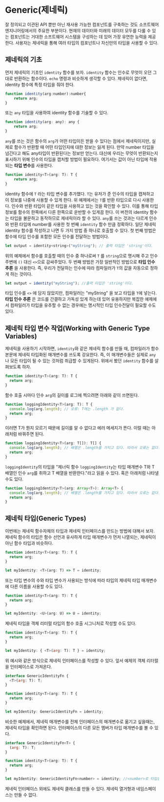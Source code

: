 # Generic(제네릭)

잘 정의되고 이관된 API 뿐만 아닌 재사용 가능한 컴포넌트를 구축하는 것도 소프트웨어 엔지니어링에서의 주요한 부분이다.
현재의 데이터와 미래의 데이터 모두를 다룰 수 있는 컴포넌트는 거대한 소프트웨어 시스템을 구성하는 데 있어 가장 유연한 능력을 제공한다.
사용자는 제네릭을 통해 여러 타입의 컴포넌트나 자신만의 타입을 사용할 수 있다.

## 제네릭의 기초

먼저 제네릭의 기초인 ```identity``` 함수를 보자. ```identity``` 함수는 인수로 무엇이 오던 그대로 반환하는 함수이다. ```echo``` 명령과 비슷하게 생각할 수 있다.
제네릭이 없다면, identity 함수에 특정 타입을 줘야 한다.
```Javascript
function identity(arg:number):number{
    return arg;
}
```
또는 ```any``` 타입을 사용하여 identity 함수를 기술할 수 있다.
```Javascript
function identity(arg: any): any {
    return arg;
}
```
```any```를 쓰는 것은 함수의 ```arg```가 어떤 타입이든 받을 수 있다는 점에서 제네릭이지만, 실제로 함수가 반환할 때 어떤 타입인지에 대한 정보는 잃게 된다.
만약 number 타입을 넘긴다고 해도 any타입이 반환된다는 정보만 얻는다.
대신에 우리는 무엇이 반환되는지 표시하기 위해 인수의 타입을 캡처할 방법이 필요하다. 여기서는 값이 아닌 타입에 적용되는 **타입 변수**를 사용한다.
```Javascript
function identity<T>(arg: T): T {
    return arg;
}
```
identity 함수에 ```T``` 라는 타입 변수를 추가했다. ```T```는 유저가 준 인수의 타입을 캡쳐하고 이 정보를 나중에 사용할 수 있게 한다.
위 예제에서는 ```T```를 반환 타입으로 다시 사용한다.
인수와 반환 타입이 같은 타입을 사용하고 있는 것을 확인할 수 있다. 이를 통해 타입 정보를 함수의 한쪽에서 다른 한쪽으로 운반할 수 있게끔 한다.
이 버전의 identity 함수는 타입을 불문하고 동작하므로 제네릭이라 할 수 있다. ```any```를 쓰는 것과는 다르게 인수와 반환 타입에 number를 사용한 첫 번째 ```identity```
함수 만큼 정확하다.
일단 제네릭 identity 함수를 작성하고 나면 두 가지 방법 중 하나로 호출할 수 있다. 첫 번째 방법은 함수에 타입 인수를 포함한 모든 인수를 전달하는 방법이다.
```Javascript
let output = identity<string>("myString"); // 출력 타입은 'string'이다.
```
위의 예제에서 함수를 호출할 때의 인수 중 하나로써 ```T``` 를 ```string```으로 명시해 주고 인수 주변에 ```()``` 대신 ```<>```으로 감싸주었다.
두 번째 방법은 가장 일반적인 방법으로 **타입 인수 추론** 을 사용한다. 즉, 우리가 전달하는 인수에 따라 컴파일러가 ```T```의 값을 자동으로 정하게 하는 것이다.
```Javascript
let output = identity("myString"); //출력 타입은 'string'이다.
```
타입 인수를 ```<>``` 에 담지 않았지만, 컴파일러는 "myString" 을 보고 타입을 ```T```에 넣는다. **타입 인수 추론** 은 코드를 간결하고 가독성 있게 하는데 있어 유용하지만
복잡한 예제에서 컴파일러가 타입을 유추할 수 없는 경우에는 명시적인 타입 인수전달이 필요할 수도 있다.

## 제네릭 타입 변수 작업(Working with Generic Type Variables)

제네릭을 사용하기 시작하면, ```identity```와 같은 제네릭 함수를 만들 때, 컴파일러가 함수 본문에 제네릭 타입화된 매개변수를 쓰도록 강요한다.
즉, 이 매개변수들은 실제로 ```any``` 나 모든 타입이 될 수 있는 것처럼 취급할 수 있게된다.
위에서 봤던 ```identity``` 함수를 살펴보도록 하자.
```Javascript
function identity<T>(arg: T): T {
  return arg;
}
```
함수 호출 시마다 인수 ```arg```의 길이를 로그에 찍으려면 아래와 같이 쓰면된다.
```Javascript
function loggingIdentity<T>(arg: T): T {
  console.log(arg.length); // 오류: T에는 .length 가 없다.
  return arg;
}
```
이러면 T가 뭔지 모르기 때문에 길이를 알 수 없다고 에러 메세지가 뜬다. 이럴 때는 아래처럼 바꿔주면 된다.
```Javascript
function loggingIdentity<T>(arg: T[]): T[] {
  console.log(arg.length); // 배열은 .length를 가지고 있다. 따라서 오류는 없다.
  return arg;
}
```
```loggingIdentity```의 타입을 "제너릭 함수 ```loggingIdentity```는 타입 매개변수 T와 T 배열인 인수 ```arg```를 취하고 T 배열을 반환한다."라고 읽을 수 있다.
혹은 아래처럼 나타낼 수도 있다.

```Javascript
function loggingIdentity<T>(arg: Array<T>): Array<T> {
  console.log(arg.length); // 배열은 .length를 가지고 있다. 따라서 오류는 없다.
  return arg;
}
```
## 제네릭 타입(Generic Types)

이번에는 제네릭 함수자체의 타입과 제네릭 인터페이스를 만드는 방법에 대해서 보자.
제네릭 함수의 타입은 함수 선언과 유사하게 타입 매개변수가 먼저 나열되는, 제네릭이 아닌 함수 타입과 비슷하다.
```Javascript
function identity<T>(arg: T): T {
  return arg;
}

let myIdentity: <T>(arg: T) => T = identity;
```
또는 타입 변수의 수와 타입 변수가 사용되는 방식에 따라 타입의 제네릭 타입 매개변수에 다른 이름을 사용할 수도 있다.
```Javascript
function identity<T>(arg: T): T {
  return arg;
}

let myIdentity: <U>(arg: U) => U = identity;
```
제네릭 타입을 객체 리터럴 타입의 함수 호출 시그니처로 작성할 수도 있다.
```Javascript
function identity<T>(arg: T): T {
  return arg;
}

let myIdentity: { <T>(arg: T): T } = identity;
```
위 예시와 같은 방식으로 제네릭 인터페이스를 작성할 수 있다. 앞서 예제의 객체 리터럴 을 인터페이스로 가져온다.
```Javascript
interface GenericIdentityFn {
  <T>(arg: T): T;
}

function identity<T>(arg: T): T {
  return arg;
}

let myIdentity: GenericIdentityFn = identity;
```
비슷한 예제에서, 제네릭 매개변수를 전체 인터페이스의 매개변수로 옮기고 싶을때는, 제네릭 타입을 확인하면 된다.
인터페이스의 다른 모든 멤버가 타입 매개변수를 볼 수 있다.
```Javascript
interface GenericIdentityFn<T> {
  (arg: T): T;
}

function identity<T>(arg: T): T {
  return arg;
}

let myIdentity: GenericIdentityFn<number> = identity; //<number>로 타입을 지정해주면된다.
```

제네릭 인터페이스 외에도 제네릭 클래스를 만들 수 있다.  제네릭 열거형과 네임스페이스는 만들 수 없다.































